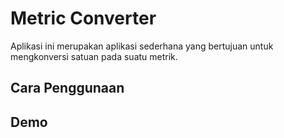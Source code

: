 # Metric Converter
Aplikasi ini merupakan aplikasi sederhana yang bertujuan untuk mengkonversi 
satuan pada suatu metrik.

## Cara Penggunaan

## Demo